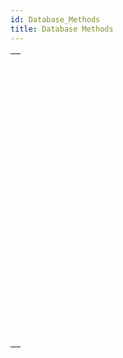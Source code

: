 ```yaml
---
id: Database_Methods
title: Database Methods
---
```

||
|---|
|[<!-- INCLUDE #_command_.On Backup Shutdown database method.Syntax -->](../../commands-legacy/on-backup-shutdown-database-method.md)<br/><!-- INCLUDE #_command_.On Backup Shutdown database method.Summary -->|
|[<!-- INCLUDE #_command_.On Backup Startup database method.Syntax -->](../../commands-legacy/on-backup-startup-database-method.md)<br/><!-- INCLUDE #_command_.On Backup Startup database method.Summary -->|
|[<!-- INCLUDE #_command_.On Drop database method.Syntax -->](../../commands-legacy/on-drop-database-method.md)<br/><!-- INCLUDE #_command_.On Drop database method.Summary -->|
|[<!-- INCLUDE #_command_.On Exit database method.Syntax -->](../../commands-legacy/on-exit-database-method.md)<br/><!-- INCLUDE #_command_.On Exit database method.Summary -->|
|[<!-- INCLUDE #_command_.On Host Database Event database method.Syntax -->](../../commands-legacy/on-host-database-event-database-method.md)<br/><!-- INCLUDE #_command_.On Host Database Event database method.Summary -->|
|[<!-- INCLUDE #_command_.On Mobile App Action database method.Syntax -->](../../commands-legacy/on-mobile-app-action-database-method.md)<br/><!-- INCLUDE #_command_.On Mobile App Action database method.Summary -->|
|[<!-- INCLUDE #_command_.On Mobile App Authentication database method.Syntax -->](../../commands-legacy/on-mobile-app-authentication-database-method.md)<br/><!-- INCLUDE #_command_.On Mobile App Authentication database method.Summary -->|
|[<!-- INCLUDE #_command_.On REST Authentication database method.Syntax -->](../../commands-legacy/on-rest-authentication-database-method.md)<br/><!-- INCLUDE #_command_.On REST Authentication database method.Summary -->|
|[<!-- INCLUDE #_command_.On Server Close Connection database method.Syntax -->](../../commands-legacy/on-server-close-connection-database-method.md)<br/><!-- INCLUDE #_command_.On Server Close Connection database method.Summary -->|
|[<!-- INCLUDE #_command_.On Server Open Connection database method.Syntax -->](../../commands-legacy/on-server-open-connection-database-method.md)<br/><!-- INCLUDE #_command_.On Server Open Connection database method.Summary -->|
|[<!-- INCLUDE #_command_.On Server Shutdown database method.Syntax -->](../../commands-legacy/on-server-shutdown-database-method.md)<br/><!-- INCLUDE #_command_.On Server Shutdown database method.Summary -->|
|[<!-- INCLUDE #_command_.On Server Startup database method.Syntax -->](../../commands-legacy/on-server-startup-database-method.md)<br/><!-- INCLUDE #_command_.On Server Startup database method.Summary -->|
|[<!-- INCLUDE #_command_.On SQL Authentication database method.Syntax -->](../../commands-legacy/on-sql-authentication-database-method.md)<br/><!-- INCLUDE #_command_.On SQL Authentication database method.Summary -->|
|[<!-- INCLUDE #_command_.On Startup database method.Syntax -->](../../commands-legacy/on-startup-database-method.md)<br/><!-- INCLUDE #_command_.On Startup database method.Summary -->|
|[<!-- INCLUDE #_command_.On System Event database method.Syntax -->](../../commands-legacy/on-system-event-database-method.md)<br/><!-- INCLUDE #_command_.On System Event database method.Summary -->|
|[<!-- INCLUDE #_command_.On Web Authentication database method.Syntax -->](../../commands-legacy/on-web-authentication-database-method.md)<br/><!-- INCLUDE #_command_.On Web Authentication database method.Summary -->|
|[<!-- INCLUDE #_command_.On Web Connection database method.Syntax -->](../../commands-legacy/on-web-connection-database-method.md)<br/><!-- INCLUDE #_command_.On Web Connection database method.Summary -->|
|[<!-- INCLUDE #_command_.On Web Legacy Close Session database method.Syntax -->](../../commands-legacy/on-web-legacy-close-session-database-method.md)<br/><!-- INCLUDE #_command_.On Web Legacy Close Session database method.Summary -->|
